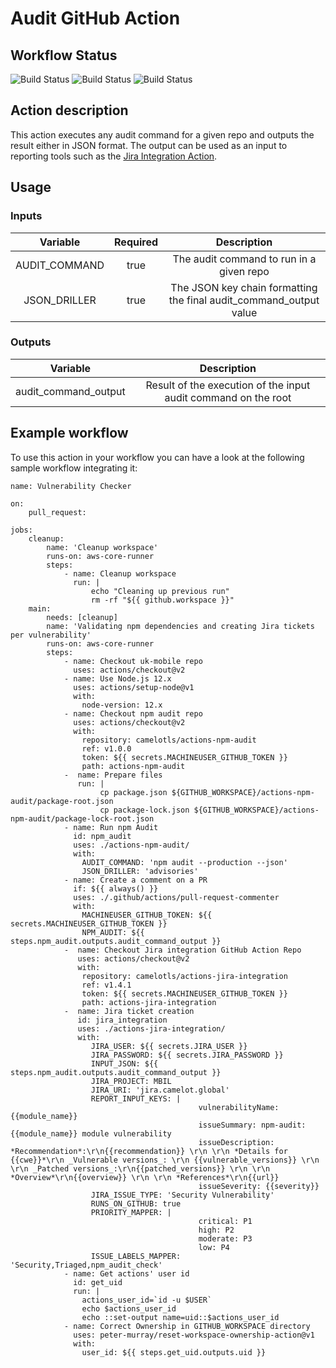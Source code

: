 # Audit GitHub Action

## Workflow Status
![Build Status](https://github.com/camelotls/actions-npm-audit/workflows/Lint%20Code%20Base/badge.svg)
![Build Status](https://github.com/camelotls/actions-npm-audit/workflows/ESLinter/badge.svg)
![Build Status](https://github.com/camelotls/actions-npm-audit/workflows/CodeQL/badge.svg)

## Action description
This action executes any audit command for a given repo and outputs the result either in JSON format. The output can be used as an input to reporting tools such as the [Jira Integration Action](https://github.com/camelotls/actions-jira-integration).

## Usage
### Inputs
|Variable|Required|Description|
|:--:|:--:|:--:|
|AUDIT_COMMAND|true|The audit command to run in a given repo|
|JSON_DRILLER|true|The JSON key chain formatting the final audit_command_output value|

### Outputs
|Variable|Description|
|:--:|:--:|
|audit_command_output|Result of the execution of the input audit command on the root|

## Example workflow
To use this action in your workflow you can have a look at the following sample workflow integrating it:

```
name: Vulnerability Checker

on:
    pull_request:

jobs:
    cleanup:
        name: 'Cleanup workspace'
        runs-on: aws-core-runner
        steps:
            - name: Cleanup workspace
              run: |
                  echo "Cleaning up previous run"
                  rm -rf "${{ github.workspace }}"
    main:
        needs: [cleanup]
        name: 'Validating npm dependencies and creating Jira tickets per vulnerability'
        runs-on: aws-core-runner
        steps:
            - name: Checkout uk-mobile repo
              uses: actions/checkout@v2
            - name: Use Node.js 12.x
              uses: actions/setup-node@v1
              with:
                node-version: 12.x
            - name: Checkout npm audit repo
              uses: actions/checkout@v2
              with:
                repository: camelotls/actions-npm-audit
                ref: v1.0.0
                token: ${{ secrets.MACHINEUSER_GITHUB_TOKEN }}
                path: actions-npm-audit
            -  name: Prepare files
               run: |
                    cp package.json ${GITHUB_WORKSPACE}/actions-npm-audit/package-root.json
                    cp package-lock.json ${GITHUB_WORKSPACE}/actions-npm-audit/package-lock-root.json
            - name: Run npm Audit
              id: npm_audit
              uses: ./actions-npm-audit/
              with:
                AUDIT_COMMAND: 'npm audit --production --json'
                JSON_DRILLER: 'advisories'
            - name: Create a comment on a PR
              if: ${{ always() }}
              uses: ./.github/actions/pull-request-commenter
              with:
                MACHINEUSER_GITHUB_TOKEN: ${{ secrets.MACHINEUSER_GITHUB_TOKEN }}
                NPM_AUDIT: ${{ steps.npm_audit.outputs.audit_command_output }}
            -  name: Checkout Jira integration GitHub Action Repo
               uses: actions/checkout@v2
               with:
                repository: camelotls/actions-jira-integration
                ref: v1.4.1
                token: ${{ secrets.MACHINEUSER_GITHUB_TOKEN }}
                path: actions-jira-integration
            -  name: Jira ticket creation
               id: jira_integration
               uses: ./actions-jira-integration/
               with:
                  JIRA_USER: ${{ secrets.JIRA_USER }}
                  JIRA_PASSWORD: ${{ secrets.JIRA_PASSWORD }}
                  INPUT_JSON: ${{ steps.npm_audit.outputs.audit_command_output }}
                  JIRA_PROJECT: MBIL
                  JIRA_URI: 'jira.camelot.global'
                  REPORT_INPUT_KEYS: |
                                          vulnerabilityName: {{module_name}}
                                          issueSummary: npm-audit: {{module_name}} module vulnerability
                                          issueDescription: *Recommendation*:\r\n{{recommendation}} \r\n \r\n *Details for {{cwe}}*\r\n _Vulnerable versions_: \r\n {{vulnerable_versions}} \r\n \r\n _Patched versions_:\r\n{{patched_versions}} \r\n \r\n *Overview*\r\n{{overview}} \r\n \r\n *References*\r\n{{url}}
                                          issueSeverity: {{severity}}
                  JIRA_ISSUE_TYPE: 'Security Vulnerability'
                  RUNS_ON_GITHUB: true
                  PRIORITY_MAPPER: |
                                          critical: P1
                                          high: P2
                                          moderate: P3
                                          low: P4
                  ISSUE_LABELS_MAPPER: 'Security,Triaged,npm_audit_check'
            - name: Get actions' user id
              id: get_uid
              run: |
                actions_user_id=`id -u $USER`
                echo $actions_user_id
                echo ::set-output name=uid::$actions_user_id
            - name: Correct Ownership in GITHUB_WORKSPACE directory
              uses: peter-murray/reset-workspace-ownership-action@v1
              with:
                user_id: ${{ steps.get_uid.outputs.uid }}
```
